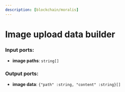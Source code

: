 ```yaml
---
description: [blockchain/moralis]
---
```


# Image upload data builder

### Input ports:

* __image paths__: `string[]`

### Output ports:

* __image data__: `{"path" :string, "content" :string}[]`

